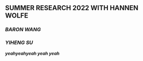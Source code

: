 ## SUMMER RESEARCH 2022 WITH HANNEN WOLFE

### *BARON WANG*

### *YIHENG SU*

***yeahyeahyeah yeah yeah***

